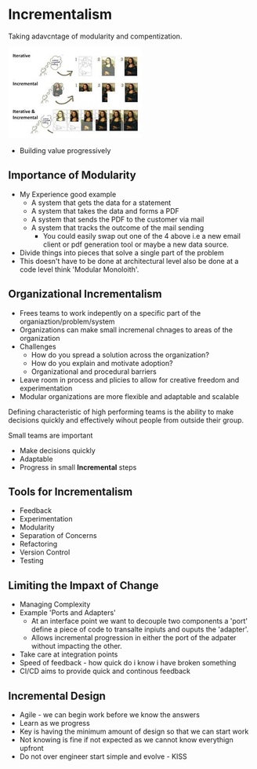 # Incrementalism

Taking adavcntage of modularity and compentization.

![Iterative vs Incremental Development](./Images/Iterative_vs_Incremental.jpg)

- Building value progressively

## Importance of Modularity

- My Experience good example
  - A system that gets the data for a statement
  - A system that takes the data and forms a PDF
  - A system that sends the PDF to the customer via mail
  - A system that tracks the outcome of the mail sending
    - You could easily swap out one of the 4 above i.e a new email client or pdf generation tool or maybe a new data source.
- Divide things into pieces that solve a single part of the problem
- This doesn't have to be done at architectural level also be done at a code level think 'Modular Monoloith'.

## Organizational Incrementalism

- Frees teams to work indepently on a specific part of the organiaztion/problem/system
- Organizations can make small incremenal chnages to areas of the organization
- Challenges
  - How do you spread a solution across the organization?
  - How do you explain and motivate adoption?
  - Organizational and procedural barriers
- Leave room in process and plicies to allow for creative freedom and experimentation
- Modular organizations are more flexible and adaptable and scalable

Defining characteristic of high performing teams is the ability to make decisions quickly and effectively wihout people from outside their group.

Small teams are important
- Make decisions quickly
- Adaptable
- Progress in small **Incremental** steps

## Tools for Incrementalism

- Feedback
- Experimentation
- Modularity
- Separation of Concerns
- Refactoring
- Version Control
- Testing

## Limiting the Impaxt of Change

- Managing Complexity
- Example 'Ports and Adapters'
  - At an interface point we want to decouple two components a 'port' define a piece of code to transalte inpiuts and ouputs the 'adapter'.
  - Allows incremental progression in either the port of the adpater without impacting the other.
- Take care at integration points
- Speed of feedback - how quick do i know i have broken something
- CI/CD aims to provide quick and continous feedback

## Incremental Design
- Agile - we can begin work before we know the answers
- Learn as we progress
- Key is having the minimum amount of design so that we can start work
- Not knowing is fine if not expected as we cannot know everythign upfront
- Do not over engineer start simple and evolve - KISS
